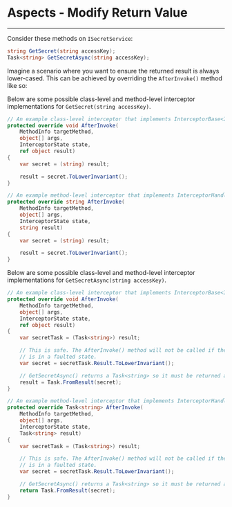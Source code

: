 # Aspects - Modify Return Value
---

Consider these methods on `ISecretService`:

```csharp
string GetSecret(string accessKey);
Task<string> GetSecretAsync(string accessKey);
```

Imagine a scenario where you want to ensure the returned result is always lower-cased. This can be achieved by overriding the `AfterInvoke()` method like so:

Below are some possible class-level and method-level interceptor implementations for `GetSecret(string accessKey)`.

```csharp
// An example class-level interceptor that implements InterceptorBase<ISecretService>.
protected override void AfterInvoke(
    MethodInfo targetMethod,
    object[] args,
    InterceptorState state,
    ref object result)
{
    var secret = (string) result;

    result = secret.ToLowerInvariant();
}
```

```csharp
// An example method-level interceptor that implements InterceptorHandlerBase<string>.
protected override string AfterInvoke(
    MethodInfo targetMethod,
    object[] args,
    InterceptorState state,
    string result)
{
    var secret = (string) result;

    result = secret.ToLowerInvariant();
}
```

Below are some possible class-level and method-level interceptor implementations for `GetSecretAsync(string accessKey)`.

```csharp
// An example class-level interceptor that implements InterceptorBase<ISecretService>.
protected override void AfterInvoke(
    MethodInfo targetMethod,
    object[] args,
    InterceptorState state,
    ref object result)
{
    var secretTask = (Task<string>) result;

    // This is safe. The AfterInvoke() method will not be called if the Task result
    // is in a faulted state.
    var secret = secretTask.Result.ToLowerInvariant();

    // GetSecretAsync() returns a Task<string> so it must be returned accordingly.
    result = Task.FromResult(secret);
}
```

```csharp
// An example method-level interceptor that implements InterceptorHandlerBase<string>.
protected override Task<string> AfterInvoke(
    MethodInfo targetMethod,
    object[] args,
    InterceptorState state,
    Task<string> result)
{
    var secretTask = (Task<string>) result;

    // This is safe. The AfterInvoke() method will not be called if the Task result
    // is in a faulted state.
    var secret = secretTask.Result.ToLowerInvariant();

    // GetSecretAsync() returns a Task<string> so it must be returned accordingly.
    return Task.FromResult(secret);
}
```
